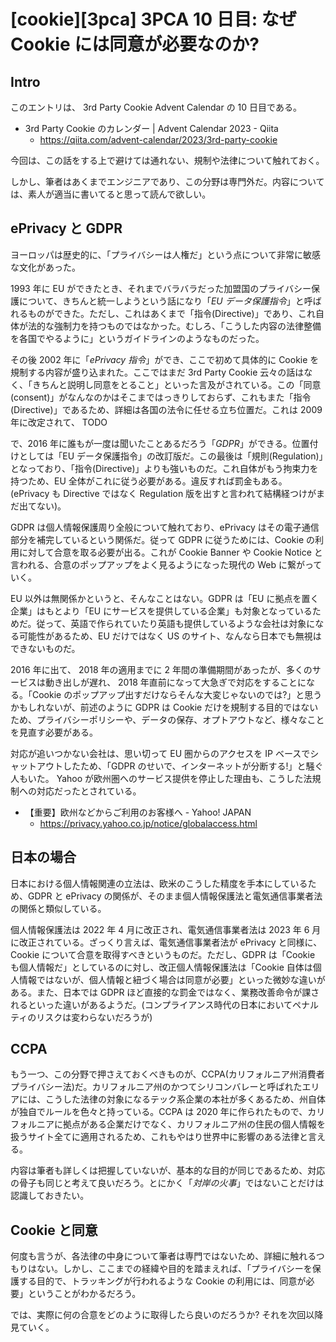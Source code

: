 # [cookie][3pca] 3PCA 10 日目: なぜ Cookie には同意が必要なのか?

## Intro

このエントリは、 3rd Party Cookie Advent Calendar の 10 日目である。

- 3rd Party Cookie のカレンダー | Advent Calendar 2023 - Qiita
  - https://qiita.com/advent-calendar/2023/3rd-party-cookie

今回は、この話をする上で避けては通れない、規制や法律について触れておく。

しかし、筆者はあくまでエンジニアであり、この分野は専門外だ。内容については、素人が適当に書いてると思って読んで欲しい。


## ePrivacy と GDPR

ヨーロッパは歴史的に、「プライバシーは人権だ」という点について非常に敏感な文化があった。

1993 年に EU ができたとき、それまでバラバラだった加盟国のプライバシー保護について、きちんと統一しようという話になり「*EU データ保護指令*」と呼ばれるものができた。ただし、これはあくまで「指令(Directive)」であり、これ自体が法的な強制力を持つものではなかった。むしろ、「こうした内容の法律整備を各国でやるように」というガイドラインのようなものだった。

その後 2002 年に「*ePrivacy 指令*」ができ、ここで初めて具体的に Cookie を規制する内容が盛り込まれた。ここではまだ 3rd Party Cookie 云々の話はなく、「きちんと説明し同意をとること」といった言及がされている。この「同意(consent)」がなんなのかはそこまではっきりしておらず、これもまた「指令(Directive)」であるため、詳細は各国の法令に任せる立ち位置だ。これは 2009 年に改定されて、 TODO

で、2016 年に誰もが一度は聞いたことあるだろう「*GDPR*」ができる。位置付けとしては「EU データ保護指令」の改訂版だ。この最後は「規則(Regulation)」となっており、「指令(Directive)」よりも強いものだ。これ自体がもう拘束力を持つため、EU 全体がこれに従う必要がある。違反すれば罰金もある。(ePrivacy も Directive ではなく Regulation 版を出すと言われて結構経つけがまだ出てない)。

GDPR は個人情報保護周り全般について触れており、ePrivacy はその電子通信部分を補完しているという関係だ。従って GDPR に従うためには、Cookie の利用に対して合意を取る必要が出る。これが Cookie Banner や Cookie Notice と言われる、合意のポップアップをよく見るようになった現代の Web に繋がっていく。

EU 以外は無関係かというと、そんなことはない。GDPR は「EU に拠点を置く企業」はもとより「EU にサービスを提供している企業」も対象となっているためだ。従って、英語で作られていたり英語も提供しているような会社は対象になる可能性があるため、EU だけではなく US のサイト、なんなら日本でも無視はできないものだ。

2016 年に出て、 2018 年の適用までに 2 年間の準備期間があったが、多くのサービスは動き出しが遅れ、 2018 年直前になって大急ぎで対応をすることになる。「Cookie のポップアップ出すだけならそんな大変じゃないのでは?」と思うかもしれないが、前述のように GDPR は Cookie だけを規制する目的ではないため、プライバシーポリシーや、データの保存、オプトアウトなど、様々なことを見直す必要がある。

対応が追いつかない会社は、思い切って EU 圏からのアクセスを IP ベースでシャットアウトしたため、「GDPR のせいで、インターネットが分断する!」と騒ぐ人もいた。 Yahoo が欧州圏へのサービス提供を停止した理由も、こうした法規制への対応だったとされている。

- 【重要】欧州などからご利用のお客様へ - Yahoo! JAPAN
  - https://privacy.yahoo.co.jp/notice/globalaccess.html


## 日本の場合

日本における個人情報関連の立法は、欧米のこうした精度を手本にしているため、GDPR と ePrivacy の関係が、そのまま個人情報保護法と電気通信事業者法の関係と類似している。

個人情報保護法は 2022 年 4 月に改正され、電気通信事業者法は 2023 年 6 月に改正されている。ざっくり言えば、電気通信事業者法が ePrivacy と同様に、Cookie について合意を取得すべきというものだ。ただし、GDPR は「Cookie も個人情報だ」としているのに対し、改正個人情報保護法は「Cookie 自体は個人情報ではないが、個人情報と紐づく場合は同意が必要」といった微妙な違いがある。また、日本では GDPR ほど直接的な罰金ではなく、業務改善命令が課されるといった違いがあるようだ。(コンプライアンス時代の日本においてペナルティのリスクは変わらないだろうが)


## CCPA

もう一つ、この分野で押さえておくべきものが、CCPA(カリフォルニア州消費者プライバシー法)だ。カリフォルニア州のかつてシリコンバレーと呼ばれたエリアには、こうした法律の対象になるテック系企業の本社が多くあるため、州自体が独自でルールを色々と持っている。CCPA は 2020 年に作られたもので、カリフォルニアに拠点がある企業だけでなく、カリフォルニア州の住民の個人情報を扱うサイト全てに適用されるため、これもやはり世界中に影響のある法律と言える。

内容は筆者も詳しくは把握していないが、基本的な目的が同じであるため、対応の骨子も同じと考えて良いだろう。とにかく「*対岸の火事*」ではないことだけは認識しておきたい。


## Cookie と同意

何度も言うが、各法律の中身について筆者は専門ではないため、詳細に触れるつもりはない。しかし、ここまでの経緯や目的を踏まえれば、「プライバシーを保護する目的で、トラッキングが行われるような Cookie の利用には、同意が必要」ということがわかるだろう。

では、実際に何の合意をどのように取得したら良いのだろうか? それを次回以降見ていく。
